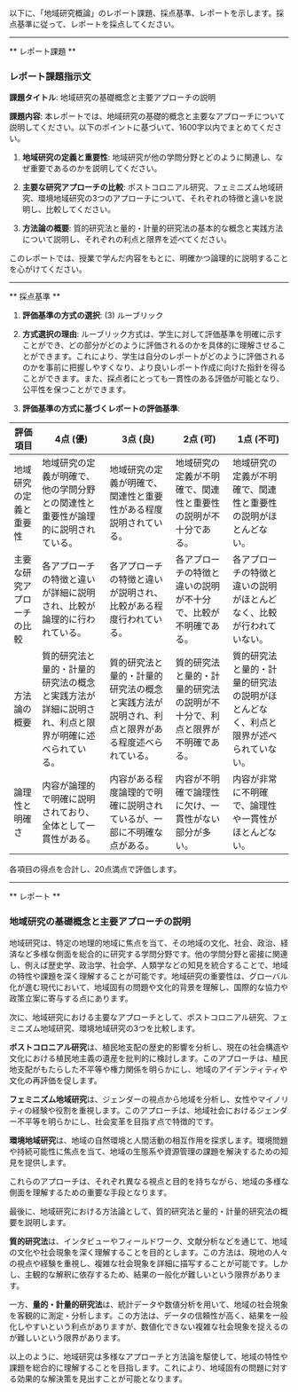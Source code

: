 以下に、「地域研究概論」のレポート課題、採点基準、レポートを示します。採点基準に従って、レポートを採点してください。

---------------------------------------
** レポート課題 **

### レポート課題指示文

**課題タイトル**: 地域研究の基礎概念と主要アプローチの説明

**課題内容**: 本レポートでは、地域研究の基礎的概念と主要なアプローチについて説明してください。以下のポイントに基づいて、1600字以内でまとめてください。

1. **地域研究の定義と重要性**: 地域研究が他の学問分野とどのように関連し、なぜ重要であるのかを説明してください。

2. **主要な研究アプローチの比較**: ポストコロニアル研究、フェミニズム地域研究、環境地域研究の3つのアプローチについて、それぞれの特徴と違いを説明し、比較してください。

3. **方法論の概要**: 質的研究法と量的・計量的研究法の基本的な概念と実践方法について説明し、それぞれの利点と限界を述べてください。

このレポートでは、授業で学んだ内容をもとに、明確かつ論理的に説明することを心がけてください。

---------------------------------------
** 採点基準 **

1. **評価基準の方式の選択**: (3) ルーブリック

2. **方式選択の理由**: ルーブリック方式は、学生に対して評価基準を明確に示すことができ、どの部分がどのように評価されるのかを具体的に理解させることができます。これにより、学生は自分のレポートがどのように評価されるのかを事前に把握しやすくなり、より良いレポート作成に向けた指針を得ることができます。また、採点者にとっても一貫性のある評価が可能となり、公平性を保つことができます。

3. **評価基準の方式に基づくレポートの評価基準**:

| 評価項目                     | 4点 (優)                                                                 | 3点 (良)                                                               | 2点 (可)                                                               | 1点 (不可)                                                             |
|------------------------------|---------------------------------------------------------------------------|------------------------------------------------------------------------|------------------------------------------------------------------------|------------------------------------------------------------------------|
| 地域研究の定義と重要性       | 地域研究の定義が明確で、他の学問分野との関連性と重要性が論理的に説明されている。 | 地域研究の定義が明確で、関連性と重要性がある程度説明されている。       | 地域研究の定義が不明確で、関連性と重要性の説明が不十分である。       | 地域研究の定義が不明確で、関連性と重要性の説明がほとんどない。       |
| 主要な研究アプローチの比較   | 各アプローチの特徴と違いが詳細に説明され、比較が論理的に行われている。       | 各アプローチの特徴と違いが説明され、比較がある程度行われている。       | 各アプローチの特徴と違いの説明が不十分で、比較が不明確である。       | 各アプローチの特徴と違いの説明がほとんどなく、比較が行われていない。 |
| 方法論の概要                 | 質的研究法と量的・計量的研究法の概念と実践方法が詳細に説明され、利点と限界が明確に述べられている。 | 質的研究法と量的・計量的研究法の概念と実践方法が説明され、利点と限界がある程度述べられている。 | 質的研究法と量的・計量的研究法の説明が不十分で、利点と限界が不明確である。 | 質的研究法と量的・計量的研究法の説明がほとんどなく、利点と限界が述べられていない。 |
| 論理性と明確さ               | 内容が論理的で明確に説明されており、全体として一貫性がある。               | 内容がある程度論理的で明確に説明されているが、一部に不明確な点がある。 | 内容が不明確で論理性に欠け、一貫性がない部分が多い。               | 内容が非常に不明確で、論理性や一貫性がほとんどない。               |

各項目の得点を合計し、20点満点で評価します。

---------------------------------------
** レポート **
### 地域研究の基礎概念と主要アプローチの説明

地域研究は、特定の地理的地域に焦点を当て、その地域の文化、社会、政治、経済など多様な側面を総合的に研究する学問分野です。他の学問分野と密接に関連し、例えば歴史学、政治学、社会学、人類学などの知見を統合することで、地域の特性や課題を深く理解することが可能です。地域研究の重要性は、グローバル化が進む現代において、地域固有の問題や文化的背景を理解し、国際的な協力や政策立案に寄与する点にあります。

次に、地域研究における主要なアプローチとして、ポストコロニアル研究、フェミニズム地域研究、環境地域研究の3つを比較します。

**ポストコロニアル研究**は、植民地支配の歴史的影響を分析し、現在の社会構造や文化における植民地主義の遺産を批判的に検討します。このアプローチは、植民地支配がもたらした不平等や権力関係を明らかにし、地域のアイデンティティや文化の再評価を促します。

**フェミニズム地域研究**は、ジェンダーの視点から地域を分析し、女性やマイノリティの経験や役割を重視します。このアプローチは、地域社会におけるジェンダー不平等を明らかにし、社会変革を目指す点で特徴的です。

**環境地域研究**は、地域の自然環境と人間活動の相互作用を探求します。環境問題や持続可能性に焦点を当て、地域の生態系や資源管理の課題を解決するための知見を提供します。

これらのアプローチは、それぞれ異なる視点と目的を持ちながら、地域の多様な側面を理解するための重要な手段となります。

最後に、地域研究における方法論として、質的研究法と量的・計量的研究法の概要を説明します。

**質的研究法**は、インタビューやフィールドワーク、文献分析などを通じて、地域の文化や社会現象を深く理解することを目的とします。この方法は、現地の人々の視点や経験を重視し、複雑な社会現象を詳細に描写することが可能です。しかし、主観的な解釈に依存するため、結果の一般化が難しいという限界があります。

一方、**量的・計量的研究法**は、統計データや数値分析を用いて、地域の社会現象を客観的に測定・分析します。この方法は、データの信頼性が高く、結果を一般化しやすいという利点がありますが、数値化できない複雑な社会現象を捉えるのが難しいという限界があります。

以上のように、地域研究は多様なアプローチと方法論を駆使して、地域の特性や課題を総合的に理解することを目指します。これにより、地域固有の問題に対する効果的な解決策を見出すことが可能となります。


